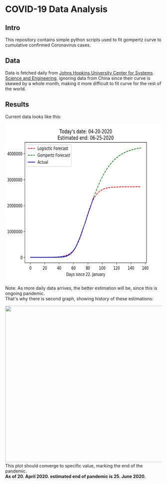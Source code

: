 # COVID-19 Data Analysis

## Intro

This repository contains simple python scripts used to fit gompertz curve to cumulative confirmed Coronavirus cases.

## Data

Data is fetched daily from [Johns Hopkins University Center for Systems Science and Engineering](https://github.com/CSSEGISandData/COVID-19),
ignoring data from China since their curve is skewed by a whole month, making it more difficult to fit curve for the rest of the world.


## Results
Current data looks like this:

<img src="/output/regression/img/04-20-2020.png" height="500" width="700px" />

Note: As more daily data arrives, the better estimation will be, since this is ongoing pandemic.\
That's why there is second graph, showing history of these estimations:

<img src="/output/end_estimation/04-20-2020.png" height="500" width="700px" />\
This plot should converge to specific value, marking the end of the pandemic.\
**As of 20. April 2020. estimated end of pandemic is 25. June 2020.**
 